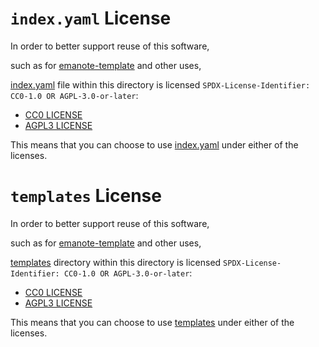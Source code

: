 # `index.yaml` License

In order to better support reuse of this software,

such as for [emanote-template](https://github.com/srid/emanote-template) and other uses,

[index.yaml](index.yaml) file within this directory is licensed `SPDX-License-Identifier: CC0-1.0 OR AGPL-3.0-or-later`:

- [CC0 LICENSE]([index.yaml.LICENSE])
- [AGPL3 LICENSE](../LICENSE)

This means that you can choose to use [index.yaml](index.yaml) under either of the licenses.

# `templates` License

In order to better support reuse of this software,

such as for [emanote-template](https://github.com/srid/emanote-template) and other uses,

[templates](templates) directory within this directory is licensed `SPDX-License-Identifier: CC0-1.0 OR AGPL-3.0-or-later`:

- [CC0 LICENSE]([templates/LICENSE])
- [AGPL3 LICENSE](../LICENSE)

This means that you can choose to use [templates](templates) under either of the licenses.
